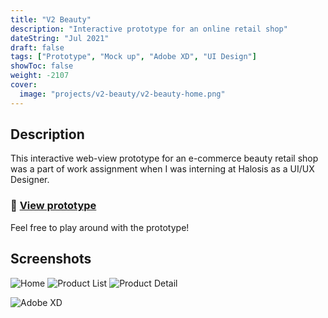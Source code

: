 ```yaml
---
title: "V2 Beauty"
description: "Interactive prototype for an online retail shop"
dateString: "Jul 2021"
draft: false
tags: ["Prototype", "Mock up", "Adobe XD", "UI Design"]
showToc: false
weight: -2107
cover:
  image: "projects/v2-beauty/v2-beauty-home.png"
---
```


## Description

This interactive web-view prototype for an e-commerce beauty retail shop was a part of work assignment when I was interning at Halosis as a UI/UX Designer.

### 🔗 [View prototype](https://xd.adobe.com/view/7be208c1-87af-4c01-8609-865db121272d-2eb1/?fullscreen)

Feel free to play around with the prototype!

## Screenshots

![Home](/projects/v2-beauty/v2-beauty-home.png)
![Product List](/projects/v2-beauty/v2-beauty-product-list.png)
![Product Detail](/projects/v2-beauty/v2-beauty-product-detail.png)

![Adobe XD](https://img.shields.io/badge/-Adobe%20XD-FF61F6?logo=adobe%20xd&logoColor=white&style=for-the-badge)
